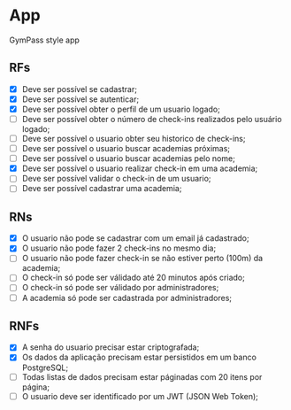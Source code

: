 # App

GymPass style app

## RFs

- [x] Deve ser possível se cadastrar;
- [x] Deve ser possível se autenticar;
- [x] Deve ser possível obter o perfil de um usuario logado;
- [ ] Deve ser possível obter o número de check-ins realizados pelo usuário logado;
- [ ] Deve ser possível o usuario obter seu historico de check-ins;
- [ ] Deve ser possível o usuario buscar academias próximas;
- [ ] Deve ser possível o usuario buscar academias pelo nome;
- [x] Deve ser possível o usuario realizar check-in em uma academia;
- [ ] Deve ser possível validar o check-in de um usuario;
- [ ] Deve ser possível cadastrar uma academia;

## RNs

- [x] O usuario não pode se cadastrar com um email já cadastrado;
- [x] O usuario não pode fazer 2 check-ins no mesmo dia;
- [ ] O usuario não pode fazer check-in se não estiver perto (100m) da academia;
- [ ] O check-in só pode ser válidado até 20 minutos após criado;
- [ ] O check-in só pode ser válidado por administradores;
- [ ] A academia só pode ser cadastrada por administradores;

## RNFs

- [x] A senha do usuario precisar estar criptografada;
- [x] Os dados da aplicação precisam estar persistidos em um banco PostgreSQL;
- [ ] Todas listas de dados precisam estar páginadas com 20 itens por página;
- [ ] O usuario deve ser identificado por um JWT (JSON Web Token);
